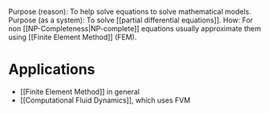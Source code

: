 Purpose (reason): To help solve equations to solve mathematical models.
Purpose (as a system): To solve [[partial differential equations]].
How: For non [[NP-Completeness|NP-complete]] equations usually approximate them using [[Finite Element Method]] (FEM).
# Applications
- [[Finite Element Method]] in general
- [[Computational Fluid Dynamics]], which uses FVM